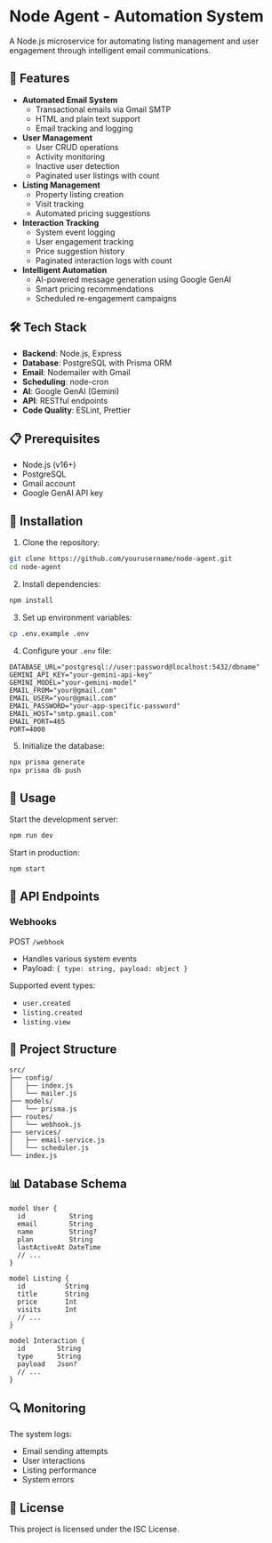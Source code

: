 # Node Agent - Automation System

A Node.js microservice for automating listing management and user engagement through intelligent email communications.

## 🚀 Features

- **Automated Email System**
  - Transactional emails via Gmail SMTP
  - HTML and plain text support
  - Email tracking and logging
- **User Management**
  - User CRUD operations
  - Activity monitoring
  - Inactive user detection
  - Paginated user listings with count
- **Listing Management**
  - Property listing creation
  - Visit tracking
  - Automated pricing suggestions
- **Interaction Tracking**
  - System event logging
  - User engagement tracking
  - Price suggestion history
  - Paginated interaction logs with count
- **Intelligent Automation**
  - AI-powered message generation using Google GenAI
  - Smart pricing recommendations
  - Scheduled re-engagement campaigns

## 🛠 Tech Stack

- **Backend**: Node.js, Express
- **Database**: PostgreSQL with Prisma ORM
- **Email**: Nodemailer with Gmail
- **Scheduling**: node-cron
- **AI**: Google GenAI (Gemini)
- **API**: RESTful endpoints
- **Code Quality**: ESLint, Prettier

## 📋 Prerequisites

- Node.js (v16+)
- PostgreSQL
- Gmail account
- Google GenAI API key

## 🔧 Installation

1. Clone the repository:

```bash
git clone https://github.com/yourusername/node-agent.git
cd node-agent
```

2. Install dependencies:

```bash
npm install
```

3. Set up environment variables:

```bash
cp .env.example .env
```

4. Configure your `.env` file:

```env
DATABASE_URL="postgresql://user:password@localhost:5432/dbname"
GEMINI_API_KEY="your-gemini-api-key"
GEMINI_MODEL="your-gemini-model"
EMAIL_FROM="your@gmail.com"
EMAIL_USER="your@gmail.com"
EMAIL_PASSWORD="your-app-specific-password"
EMAIL_HOST="smtp.gmail.com"
EMAIL_PORT=465
PORT=4000
```

5. Initialize the database:

```bash
npx prisma generate
npx prisma db push
```

## 🚦 Usage

Start the development server:

```bash
npm run dev
```

Start in production:

```bash
npm start
```

## 📡 API Endpoints

### Webhooks

POST `/webhook`

- Handles various system events
- Payload: `{ type: string, payload: object }`

Supported event types:

- `user.created`
- `listing.created`
- `listing.view`

## 📁 Project Structure

```
src/
├── config/
│   ├── index.js
│   └── mailer.js
├── models/
│   └── prisma.js
├── routes/
│   └── webhook.js
├── services/
│   ├── email-service.js
│   └── scheduler.js
└── index.js
```

## 📊 Database Schema

```prisma
model User {
  id           String
  email        String
  name         String?
  plan         String
  lastActiveAt DateTime
  // ...
}

model Listing {
  id          String
  title       String
  price       Int
  visits      Int
  // ...
}

model Interaction {
  id        String
  type      String
  payload   Json?
  // ...
}
```

## 🔍 Monitoring

The system logs:

- Email sending attempts
- User interactions
- Listing performance
- System errors

## 📝 License

This project is licensed under the ISC License.

